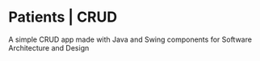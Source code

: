 # Patients | CRUD
A simple CRUD app made with Java and Swing components for Software Architecture and Design
